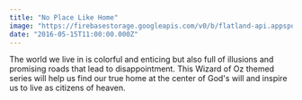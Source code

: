 ```yaml
---
title: "No Place Like Home"
image: "https://firebasestorage.googleapis.com/v0/b/flatland-api.appspot.com/o/series%2F99b4d5cb-f6c0-4c2f-9831-ee88892f3fdf?alt=media&token=dead1435-6401-47d3-b55b-7702e80f8b71"
date: "2016-05-15T11:00:00.000Z"
---
```

The world we live in is colorful and enticing but also full of illusions and promising roads that lead to disappointment. This Wizard of Oz themed series will help us find our true home at the center of God's will and inspire us to live as citizens of heaven.